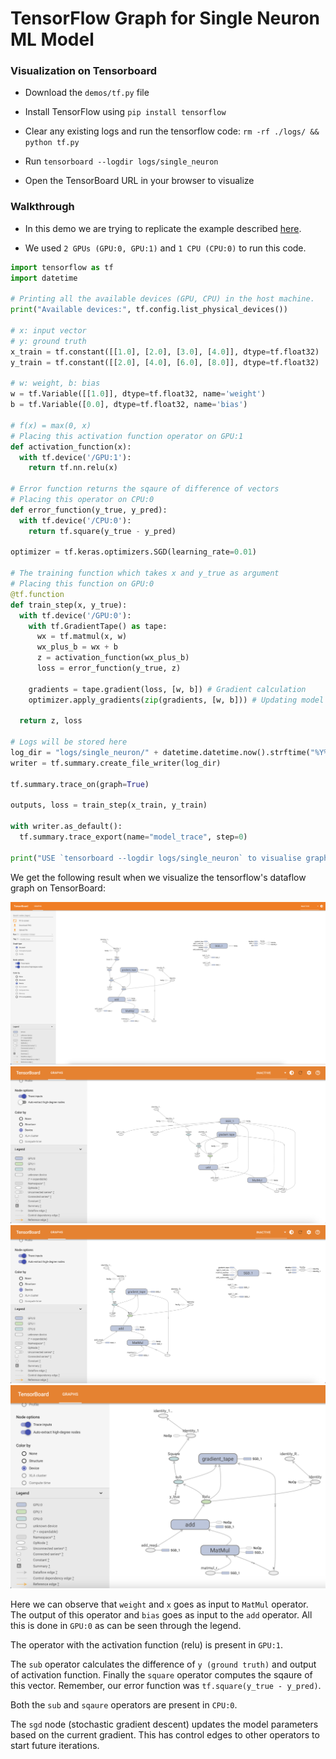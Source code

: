 # TensorFlow Graph for Single Neuron ML Model

### Visualization on Tensorboard
* Download the `demos/tf.py` file
* Install TensorFlow using `pip install tensorflow`
* Clear any existing logs and run the tensorflow code: `rm -rf ./logs/ && python tf.py`

* Run `tensorboard --logdir logs/single_neuron`
* Open the TensorBoard URL in your browser to visualize


### Walkthrough

* In this demo we are trying to replicate the example described [here](../compute-tf.md).

* We used `2 GPUs (GPU:0, GPU:1)` and `1 CPU (CPU:0)` to run this code.

```python
import tensorflow as tf
import datetime

# Printing all the available devices (GPU, CPU) in the host machine.
print("Available devices:", tf.config.list_physical_devices())

# x: input vector
# y: ground truth
x_train = tf.constant([[1.0], [2.0], [3.0], [4.0]], dtype=tf.float32)  
y_train = tf.constant([[2.0], [4.0], [6.0], [8.0]], dtype=tf.float32)  

# w: weight, b: bias
w = tf.Variable([[1.0]], dtype=tf.float32, name='weight')
b = tf.Variable([0.0], dtype=tf.float32, name='bias')

# f(x) = max(0, x)
# Placing this activation function operator on GPU:1
def activation_function(x):
  with tf.device('/GPU:1'):
    return tf.nn.relu(x) 

# Error function returns the sqaure of difference of vectors
# Placing this operator on CPU:0
def error_function(y_true, y_pred):
  with tf.device('/CPU:0'):
    return tf.square(y_true - y_pred)

optimizer = tf.keras.optimizers.SGD(learning_rate=0.01)

# The training function which takes x and y_true as argument
# Placing this function on GPU:0
@tf.function
def train_step(x, y_true):
  with tf.device('/GPU:0'): 
    with tf.GradientTape() as tape:
      wx = tf.matmul(x, w)
      wx_plus_b = wx + b 
      z = activation_function(wx_plus_b)
      loss = error_function(y_true, z)
    
    gradients = tape.gradient(loss, [w, b]) # Gradient calculation
    optimizer.apply_gradients(zip(gradients, [w, b])) # Updating model parameters 'weight' and 'bias'
  
  return z, loss

# Logs will be stored here
log_dir = "logs/single_neuron/" + datetime.datetime.now().strftime("%Y%m%d-%H%M%S")
writer = tf.summary.create_file_writer(log_dir)

tf.summary.trace_on(graph=True)

outputs, loss = train_step(x_train, y_train)

with writer.as_default():
  tf.summary.trace_export(name="model_trace", step=0)

print("USE `tensorboard --logdir logs/single_neuron` to visualise graph on TensorBoard")
```

We get the following result when we visualize the tensorflow's dataflow graph on TensorBoard:

![](../assets/figs/tf-tb-1.png)
![](../assets/figs/tf-tb-2.png)
![](../assets/figs/tf-tb-3.png)
![](../assets/figs/tf-tb-4.png)

Here we can observe that `weight` and `x` goes as input to `MatMul` operator.
The output of this operator and `bias` goes as input to the `add` operator. All
this is done in `GPU:0` as can be seen through the legend.

The operator with the activation function (relu) is present in `GPU:1`.

The `sub` operator calculates the difference of `y (ground truth)` and output of
activation function. Finally the `square` operator computes the sqaure of this
vector. Remember, our error function was `tf.square(y_true - y_pred)`.

Both the `sub` and `sqaure` operators are present in `CPU:0`.

The `sgd` node (stochastic gradient descent) updates the model parameters based
on the current gradient. This has control edges to other operators to start
future iterations.